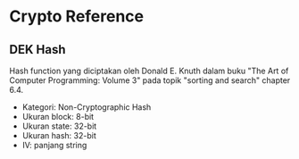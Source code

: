 # Crypto Reference

## DEK Hash

Hash function yang diciptakan oleh Donald E. Knuth dalam buku "The Art of Computer Programming: Volume 3" pada topik "sorting and search" chapter 6.4.

* Kategori: Non-Cryptographic Hash
* Ukuran block:  8-bit
* Ukuran state: 32-bit
* Ukuran hash:  32-bit
* IV: panjang string